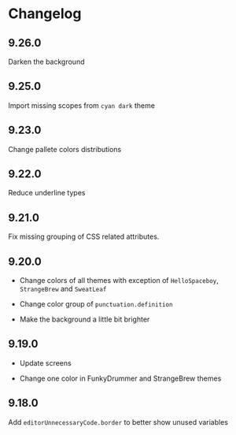 # Changelog

## 9.26.0

Darken the background

## 9.25.0

Import missing scopes from `cyan dark` theme

## 9.23.0

Change pallete colors distributions

## 9.22.0

Reduce underline types

## 9.21.0

Fix missing grouping of CSS related attributes.

## 9.20.0

- Change colors of all themes with exception of `HelloSpaceboy`, `StrangeBrew` and `SweatLeaf`

- Change color group of `punctuation.definition`

- Make the background a little bit brighter

## 9.19.0

- Update screens

- Change one color in FunkyDrummer and  StrangeBrew themes

## 9.18.0

Add `editorUnnecessaryCode.border` to better show unused variables
